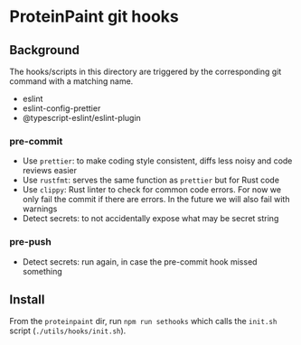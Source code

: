 # ProteinPaint git hooks

## Background

The hooks/scripts in this directory are triggered by the corresponding git command
with a matching name.

- eslint
- eslint-config-prettier
- @typescript-eslint/eslint-plugin

### pre-commit

- Use `prettier`: to make coding style consistent, diffs less noisy and code reviews easier
- Use `rustfmt`: serves the same function as `prettier` but for Rust code
- Use `clippy`: Rust linter to check for common code errors. For now we only fail the commit if there are errors. In the future we will also fail with warnings
- Detect secrets: to not accidentally expose what may be secret string

### pre-push

- Detect secrets: run again, in case the pre-commit hook missed something

## Install

From the `proteinpaint` dir, run `npm run sethooks` which calls the `init.sh` script (`./utils/hooks/init.sh`).
